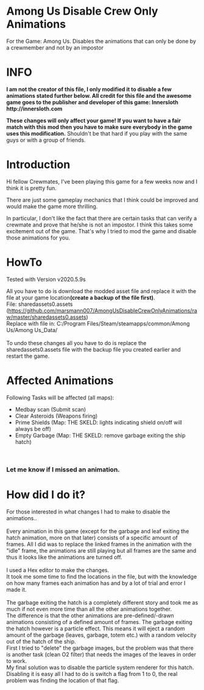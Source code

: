 # Among Us Disable Crew Only Animations
For the Game: Among Us. Disables the animations that can only be done by a crewmember and not by an impostor



<h1>INFO</h1>
<b>I am not the creator of this file, I only modified it to disable a few animations stated further below. All credit for this file and the awesome game goes to the publisher and developer of this game: Innersloth http://innersloth.com</b><br>

<b>These changes will only affect your game! If you want to have a fair match with this mod then you have to make sure everybody in the game uses this modification.</b>
Shouldn't be that hard if you play with the same guys or with a group of friends.

<h1>Introduction</h1>
Hi fellow Crewmates,
I've been playing this game for a few weeks now and I think it is pretty fun.

There are just some gameplay mechanics that I think could be improved and would make the game more thrilling.

In particular, I don't like the fact that there are certain tasks that can verify a crewmate and prove that he/she is not an impostor. I think this takes some excitement out of the game.
That's why I tried to mod the game and disable those animations for you.

<h1>HowTo</h1>
Tested with Version v2020.5.9s

All you have to do is download the modded asset file and replace it with the file at your game location<b>(create a backup of the file first)</b>.<br>
File: sharedassets0.assets (https://github.com/marsmann007/AmongUsDisableCrewOnlyAnimations/raw/master/sharedassets0.assets)<br>
Replace with file in: C:/Program Files/Steam/steamapps/common/Among Us/Among Us_Data/
<br><br>
To undo these changes all you have to do is replace the sharedassets0.assets file with the backup file you created earlier and restart the game.
<br>
<h1>Affected Animations</h1>
Following Tasks will be affected (all maps):
<ul>
  <li>Medbay scan (Submit scan)</li>
  <li>Clear Asteroids (Weapons firing)</li>
  <li>Prime Shields (Map: THE SKELD: lights indicating shield on/off will always be off)</li>
  <li>Empty Garbage (Map: THE SKELD: remove garbage exiting the ship hatch)</li>
</ul><br>
<h3>Let me know if I missed an animation.</h3>

<h1>How did I do it?</h1>
For those interested in what changes I had to make to disable the animations..
<br><br>
Every animation in this game (except for the garbage and leaf exiting the hatch animation, more on that later) consists of a specific amount of frames. All I did was to replace the linked frames in the animation with the "idle" frame, the animations are still playing but all frames are the same and thus it looks like the animations are turned off.
<br><br>
I used a Hex editor to make the changes.<br>
It took me some time to find the locations in the file, but with the knowledge on how many frames each animation has and by a lot of trial and error I made it.
<br><br>
The garbage exiting the hatch is a completely different story and took me as much if not even more time than all the other animations together.<br>
The difference is that the other animations are pre-defined/-drawn animations consisting of a defined amount of frames.
The garbage exiting the hatch however is a particle effect. This means it will eject a random amount of the garbage (leaves, garbage, totem etc.) with a random velocity out of the hatch of the ship.<br>
First I tried to "delete" the garbage images, but the problem was that there is another task (clean O2 filter) that needs the images of the leaves in order to work.<br>
My final solution was to disable the particle system renderer for this hatch. Disabling it is easy all I had to do is switch a flag from 1 to 0, the real problem was finding the location of that flag.
